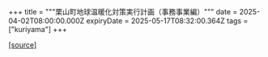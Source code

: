 +++
title = """栗山町地球温暖化対策実行計画（事務事業編）"""
date = 2025-04-02T08:00:00.000Z
expiryDate = 2025-05-17T08:32:00.364Z
tags = ["kuriyama"]
+++


[[source]](https://www.town.kuriyama.hokkaido.jp/site/-/-.html)
